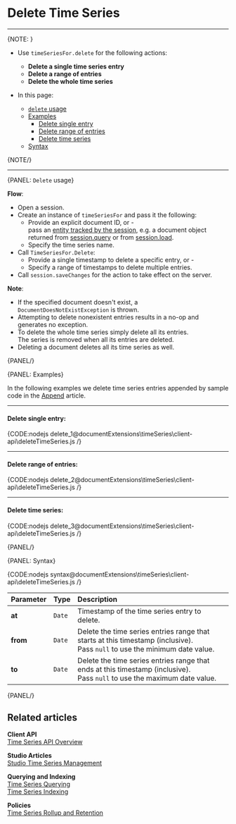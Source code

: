 ﻿# Delete Time Series

---

{NOTE: }

* Use `timeSeriesFor.delete` for the following actions:
    * **Delete a single time series entry**
    * **Delete a range of entries**
    * **Delete the whole time series**

* In this page:  
    * [`delete` usage](../../../../document-extensions/timeseries/client-api/session/delete#delete-usage)
    * [Examples](../../../../document-extensions/timeseries/client-api/session/delete#examples)
      * [Delete single entry](../../../../document-extensions/timeseries/client-api/session/delete#delete-single-entry)
      * [Delete range of entries](../../../../document-extensions/timeseries/client-api/session/delete#delete-range-of-entries)
      * [Delete time series](../../../../document-extensions/timeseries/client-api/session/delete#delete-time-series-1)
    * [Syntax](../../../../document-extensions/timeseries/client-api/session/delete#syntax)
  
{NOTE/}

---

{PANEL: `Delete` usage}

**Flow**:

* Open a session.  
* Create an instance of `timeSeriesFor` and pass it the following:
    * Provide an explicit document ID, or -   
      pass an [entity tracked by the session](../../../../client-api/session/what-is-a-session-and-how-does-it-work#unit-of-work-pattern),
      e.g. a document object returned from [session.query](../../../../client-api/session/querying/how-to-query) or from [session.load](../../../../client-api/session/loading-entities#load).
    * Specify the time series name.
* Call `TimeSeriesFor.Delete`:
    * Provide a single timestamp to delete a specific entry, or -
    * Specify a range of timestamps to delete multiple entries.
* Call `session.saveChanges` for the action to take effect on the server.  

**Note**:

* If the specified document doesn't exist, a `DocumentDoesNotExistException` is thrown.
* Attempting to delete nonexistent entries results in a no-op and generates no exception.
* To delete the whole time series simply delete all its entries.  
  The series is removed when all its entries are deleted.
* Deleting a document deletes all its time series as well.

{PANEL/}

{PANEL: Examples}

In the following examples we delete time series entries appended by sample code in the 
[Append](../../../../document-extensions/timeseries/client-api/session/append) article.  

---

#### Delete single entry:

{CODE:nodejs delete_1@documentExtensions\timeSeries\client-api\deleteTimeSeries.js /}

---

#### Delete range of entries:

{CODE:nodejs delete_2@documentExtensions\timeSeries\client-api\deleteTimeSeries.js /}

---

#### Delete time series:

{CODE:nodejs delete_3@documentExtensions\timeSeries\client-api\deleteTimeSeries.js /}

{PANEL/}

{PANEL: Syntax}

{CODE:nodejs syntax@documentExtensions\timeSeries\client-api\deleteTimeSeries.js /}

| Parameter | Type   | Description                                   |
|-----------|--------|:----------------------------------------------|
| **at**    | `Date` | Timestamp of the time series entry to delete. |
| **from**  | `Date` | Delete the time series entries range that starts at this timestamp (inclusive).<br>Pass `null` to use the minimum date value. |
| **to**    | `Date` | Delete the time series entries range that ends at this timestamp (inclusive).<br>Pass `null` to use the maximum date value.   |

{PANEL/}

## Related articles

**Client API**  
[Time Series API Overview](../../../../document-extensions/timeseries/client-api/overview)  

**Studio Articles**  
[Studio Time Series Management](../../../../studio/database/document-extensions/time-series)  

**Querying and Indexing**  
[Time Series Querying](../../../../document-extensions/timeseries/querying/overview-and-syntax)  
[Time Series Indexing](../../../../document-extensions/timeseries/indexing)  

**Policies**  
[Time Series Rollup and Retention](../../../../document-extensions/timeseries/rollup-and-retention)  
